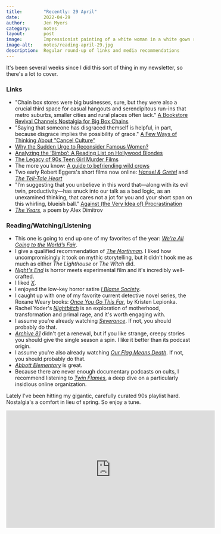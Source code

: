 ```yaml
---
title:        "Recently: 29 April"
date:         2022-04-29
author:       Jen Myers
category:     notes
layout:       post
image:        Impressionist painting of a white woman in a white gown reading a book while walking down a garden path surrounded by green bushes and yellow flowers
image-alt:    notes/reading-april-29.jpg
description:  Regular round-up of links and media recommendations
---
```


It's been several weeks since I did this sort of thing in my newsletter, so there's a lot to cover.

### Links

- "Chain box stores were big businesses, sure, but they were also a crucial third space for casual hangouts and serendipitous run-ins that metro suburbs, smaller cities and rural places often lack." [A Bookstore Revival Channels Nostalgia for Big Box Chains](https://www.bloomberg.com/news/features/2022-03-28/bookstores-tap-nostalgia-for-borders-barnes-nobles)
- "Saying that someone has disgraced themself is helpful, in part, because disgrace implies the possibility of grace." [A Few Ways of Thinking About "Cancel Culture"](https://buttondown.email/charliejane/archive/a-few-ways-of-thinking-about-cancel-culture/)
- [Why the Sudden Urge to Reconsider Famous Women?](https://www.nytimes.com/2022/03/31/arts/women-reconsidered-celebrities-90s-noughties.html)
- [Analyzing the ‘Bimbo’: A Reading List on Hollywood Blondes](https://longreads.com/2022/03/31/analyzing-the-bimbo-a-reading-list-on-hollywood-blondes/)
- [The Legacy of 90s Teen Girl Murder Films](https://www.rogerebert.com/features/the-legacy-of-90s-teen-girl-murder-films)
- The more you know: [A guide to befriending wild crows](https://www.avclub.com/crow-friendship-youtube-channel-krari-the-crow-1848686291)
- Two early Robert Eggers's short films now online: [_Hansel & Gretel_](https://www.youtube.com/watch?v=hTOylhcPcoU) and [_The Tell-Tale Heart_](https://www.indiewire.com/2022/04/watch-robert-eggers-short-film-the-tell-tale-heart-1234720459/)
- "I’m suggesting that you unbelieve in this word that—along with its evil twin, productivity—has snuck into our talk as a bad logic, as an unexamined thinking, that cares not a jot for you and your short span on this whirling, blueish ball." [Against (the Very Idea of) Procrastination](https://lithub.com/against-the-very-idea-of-procrastination/)
- [_The Years_](https://www.newyorker.com/magazine/2022/04/25/the-years/amp), a poem by Alex Dimitrov

### Reading/Watching/Listening

- This one is going to end up one of my favorites of the year: [_We’re All Going to the World’s Fair_](https://letterboxd.com/film/were-all-going-to-the-worlds-fair/).
- I give a qualified recommendation of [_The Northman_](https://letterboxd.com/film/the-northman/). I liked how uncompromisingly it took on mythic storytelling, but it didn't hook me as much as either _The Lighthouse_ or _The Witch_ did.
- [_Night's End_](https://letterboxd.com/film/nights-end/) is horror meets experimental film and it's incredibly well-crafted.
- I liked [_X_](https://letterboxd.com/film/x-2022/).
- I enjoyed the low-key horror satire [_I Blame Society_](https://letterboxd.com/film/i-blame-society/).
- I caught up with one of my favorite current detective novel series, the Roxane Weary books: [_Once You Go This Far_](https://app.thestorygraph.com/books/7866a00f-b539-4bbe-919e-19c9d95cfdcf), by Kristen Lepionka.
- Rachel Yoder's [_Nightbitch_](https://app.thestorygraph.com/books/32437a9c-0cf3-4100-837b-9523ad1f3da5) is an exploration of motherhood, transformation and primal rage, and it's worth engaging with.
- I assume you're already watching [_Severance_](https://www.apple.com/tv-pr/originals/severance/). If not, you should probably do that.
- [_Archive 81_](https://www.netflix.com/title/80222802) didn't get a renewal, but if you like strange, creepy stories you should give the single season a spin. I like it better than its podcast origin.
- I assume you're also already watching [_Our Flag Means Death_](https://play.hbomax.com/series/urn:hbo:series:GYf3LzwJV98JifQEAAAAO). If not, you should probably do that.
- [_Abbott Elementary_](https://abc.com/shows/abbott-elementary) is great.
- Because there are never enough documentary podcasts on cults, I recommend listening to [_Twin Flames_](https://wondery.com/shows/twin-flames/), a deep dive on a particularly insidious online organization.

Lately I've been hitting my gigantic, carefully curated 90s playlist hard. Nostalgia's a comfort in lieu of spring. So enjoy a tune.

<div class="youtube-video-container">
  <iframe width="560" height="315" src="https://www.youtube.com/embed/PCsGRCf8T9Y" title="YouTube video player" frameborder="0" allow="accelerometer; autoplay; clipboard-write; encrypted-media; gyroscope; picture-in-picture" allowfullscreen></iframe>
</div>
